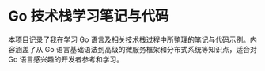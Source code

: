 # Go 技术栈学习笔记与代码 

本项目记录了我在学习 Go 语言及相关技术栈过程中所整理的笔记与代码示例。内容涵盖了从 Go 语言基础语法到高级的微服务框架和分布式系统等知识点，适合对 Go 语言感兴趣的开发者参考和学习。